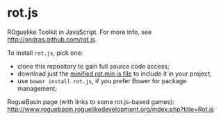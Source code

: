 rot.js
======

ROguelike Toolkit in JavaScript. For more info, see http://ondras.github.com/rot.js.

To install `rot.js`, pick one:
  - clone this repository to gain full source code access;
  - download just the [minified rot.min.js file](https://github.com/ondras/rot.js/blob/master/rot.min.js) to include it in your project;
  - use `bower install rot.js`, if you prefer Bower for package management;

RogueBasin page (with links to some rot.js-based games): http://www.roguebasin.roguelikedevelopment.org/index.php?title=Rot.js
